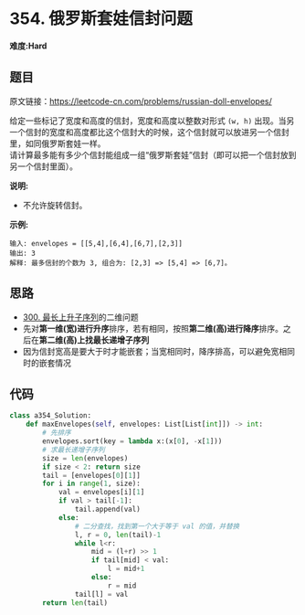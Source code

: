 # 354. 俄罗斯套娃信封问题
**难度:Hard**
## 题目
原文链接：https://leetcode-cn.com/problems/russian-doll-envelopes/

给定一些标记了宽度和高度的信封，宽度和高度以整数对形式 `(w, h)` 出现。当另一个信封的宽度和高度都比这个信封大的时候，这个信封就可以放进另一个信封里，如同俄罗斯套娃一样。  
请计算最多能有多少个信封能组成一组“俄罗斯套娃”信封（即可以把一个信封放到另一个信封里面）。

**说明:**
* 不允许旋转信封。

**示例:**
```
输入: envelopes = [[5,4],[6,4],[6,7],[2,3]]
输出: 3 
解释: 最多信封的个数为 3, 组合为: [2,3] => [5,4] => [6,7]。
```

## 思路
* [300. 最长上升子序列](https://github.com/czzbb/leetcode-python/blob/master/code/0300-%E6%9C%80%E9%95%BF%E4%B8%8A%E5%8D%87%E5%AD%90%E5%BA%8F%E5%88%97.md)的二维问题
* 先对**第一维(宽)**进行**升序**排序，若有相同，按照**第二维(高)**进行**降序**排序。之后在**第二维(高)**上找**最长递增子序列**
* 因为信封宽高是要大于时才能嵌套；当宽相同时，降序排高，可以避免宽相同时的嵌套情况

## 代码
```python
class a354_Solution:
    def maxEnvelopes(self, envelopes: List[List[int]]) -> int:
        # 先排序
        envelopes.sort(key = lambda x:(x[0], -x[1]))
        # 求最长递增子序列
        size = len(envelopes)
        if size < 2: return size
        tail = [envelopes[0][1]]
        for i in range(1, size):
            val = envelopes[i][1]
            if val > tail[-1]:
                tail.append(val)
            else:
                # 二分查找，找到第一个大于等于 val 的值，并替换
                l, r = 0, len(tail)-1
                while l<r:
                    mid = (l+r) >> 1
                    if tail[mid] < val:
                        l = mid+1
                    else:
                        r = mid
                tail[l] = val
        return len(tail)
```
